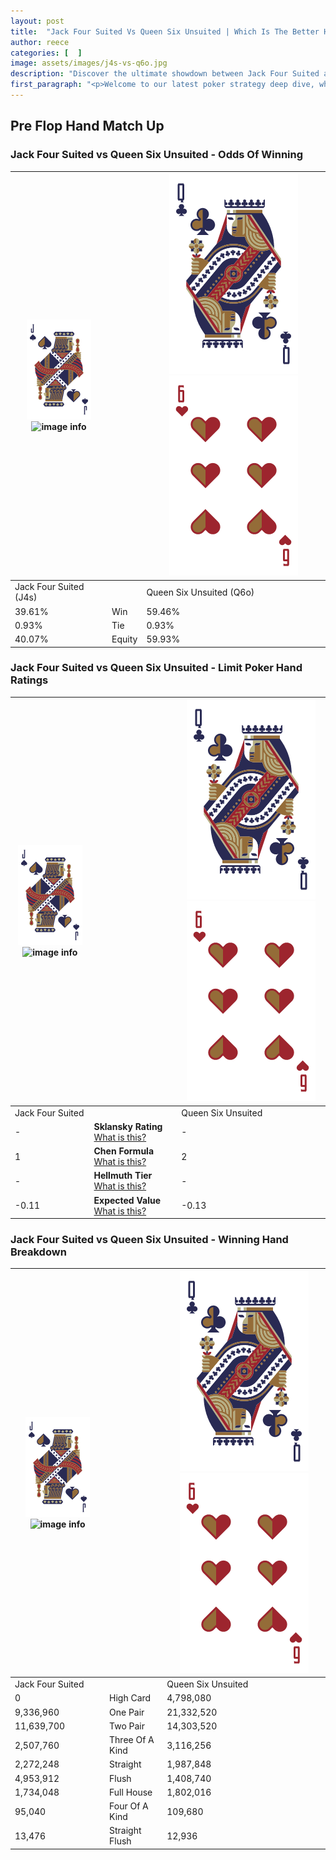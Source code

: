 ```yaml
---
layout: post
title:  "Jack Four Suited Vs Queen Six Unsuited | Which Is The Better Hand In Poker? A Complete Guide"
author: reece
categories: [  ]
image: assets/images/j4s-vs-q6o.jpg
description: "Discover the ultimate showdown between Jack Four Suited and Queen Six Unsuited in poker! Uncover the odds, strategies, and scenarios where one hand triumphs over the other. Get ready to up your poker game with this thrilling analysis."
first_paragraph: "<p>Welcome to our latest poker strategy deep dive, where we're pitting two distinct hands against each other in a high-stakes showdown: Jack Four Suited vs Queen Six Unsuited.</p><p>In the dynamic world of poker, every decision counts, and knowing which hand holds the upper hand is key to your success at the table.</p><p>In this article, we'll dissect these two hands, explore the scenarios where one dominates the other, and equip you with the knowledge to make strategic choices that can tip the odds in your favor.</p><p>Get ready to unravel the intriguing dynamics of these poker hands and elevate your game to new heights.</p>"
---
```




[comment]: # (sp0)

## Pre Flop Hand Match Up

<div class="table hand-ratings" markdown="1"> 



### Jack Four Suited vs Queen Six Unsuited - Odds Of Winning


    
| ![image info](assets/images/hand1/J.png) ![image info](assets/images/hand1/4s.png) |  | ![image info](assets/images/hand2/Q.png) ![image info](assets/images/hand2/6o.png) |
| -------- | -------- | -------- |
| Jack Four Suited (J4s) |  | Queen Six Unsuited (Q6o) |
| 39.61% | Win | 59.46% |
| 0.93% | Tie | 0.93% |
| 40.07% | Equity | 59.93% |




[comment]: # (sp1)



### Jack Four Suited vs Queen Six Unsuited - Limit Poker Hand Ratings


    
| ![image info](assets/images/hand1/J.png) ![image info](assets/images/hand1/4s.png) |  | ![image info](assets/images/hand2/Q.png) ![image info](assets/images/hand2/6o.png) |
| -------- | -------- | -------- |
| Jack Four Suited |  | Queen Six Unsuited |
| - | **Sklansky Rating** [What is this?](/sklansky-rating-explained) | - |
| 1 | **Chen Formula** [What is this?](/chen-formula-explained) | 2 |
| - | **Hellmuth Tier** [What is this?](/Hellmuth-tier-explained) | - |
| -0.11 | **Expected Value** [What is this?](/expected-value-explained) | -0.13 |




[comment]: # (sp2)



### Jack Four Suited vs Queen Six Unsuited - Winning Hand Breakdown


    
| ![image info](assets/images/hand1/J.png) ![image info](assets/images/hand1/4s.png) |  | ![image info](assets/images/hand2/Q.png) ![image info](assets/images/hand2/6o.png) |
| -------- | -------- | -------- |
| Jack Four Suited |  | Queen Six Unsuited |
| 0 | High Card | 4,798,080 |
| 9,336,960 | One Pair | 21,332,520 |
| 11,639,700 | Two Pair | 14,303,520 |
| 2,507,760 | Three Of A Kind | 3,116,256 |
| 2,272,248 | Straight | 1,987,848 |
| 4,953,912 | Flush | 1,408,740 |
| 1,734,048 | Full House | 1,802,016 |
| 95,040 | Four Of A Kind | 109,680 |
| 13,476 | Straight Flush | 12,936 |




[comment]: # (sp3)



</div>

[comment]: # (sp4)



[comment]: # (sp5)

